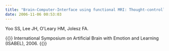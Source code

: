 ```yaml
---
title: "Brain-Computer-Interface using functional MRI: Thought-controlled Keyboard and Mouse."
date: 2006-11-06 00:53:03
---
```


Yoo SS, Lee JH, O'Leary HM, Jolesz FA. 

{{<format bright-green>}}
International Symposium on Artificial Brain with Emotion and Learning (ISABEL), 2006.
{{</format>}}